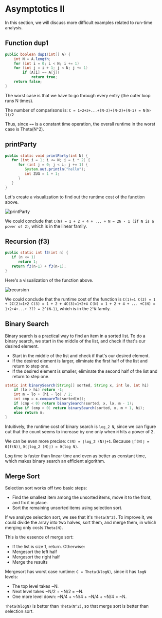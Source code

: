 # Asymptotics II

In this section, we will discuss more difficult examples related to run-time analysis.

## Function dup1

```java
public boolean dup1(int[] A) {
    int N = A.length;
    for (int i = 0; i < N; i += 1)
    for (int j = i + 1; j < N; j += 1)
        if (A[i] == A[j])
            return true;
    return false;
}
```

The worst case is that we have to go through every entry \(the outer loop runs N times\).

The number of comparisons is: `C = 1+2+3+...+(N-3)+(N-2)+(N-1) = N(N-1)/2`

Thus, since `==` is a constant time operation, the overall runtime in the worst case is Theta\(N^2\).

## printParty

```java
public static void printParty(int N) {
   for (int i = 1; i <= N; i = i * 2) {
      for (int j = 0; j < i; j += 1) {
         System.out.println("hello");
         int ZUG = 1 + 1;
      }
   }
}
```

Let's create a visualization to find out the runtime cost of the function above.

![printParty](https://joshhug.gitbooks.io/hug61b/content/assets/loops2_4.png)

We could conclude that `C(N) = 1 + 2 + 4 + ... + N = 2N - 1 (if N is a power of 2)`, which is in the linear family.

## Recursion \(f3\)

```java
public static int f3(int n) {
   if (n <= 1)
      return 1;
   return f3(n-1) + f3(n-1);
}
```

Here's a visualization of the function above.

![recursion](https://joshhug.gitbooks.io/hug61b/content/assets/asymptotics2_tree.png)

We could conclude that the runtime cost of the function is `C(1)=1 C(2) = 1 + 2C(2)=1+2 C(3) = 1 + 2 + 4C(3)=1+2+4 C(N) = 1 + 2 + 4 + ... +C(N) = 1+2+4+...+ ??? = 2^(N-1)`, which is in the `2^N` family.

## Binary Search

Binary search is a practical way to find an item in a sorted list. To do a binary search, we start in the middle of the list, and check if that's our desired element.

* Start in the middle of the list and check if that's our desired element.
* If the desired element is larger, eliminate the first half of the list and return to step one.
* If the desired element is smaller, eliminate the second half of the list and return to step one.

```java
static int binarySearch(String[] sorted, String x, int lo, int hi)
    if (lo > hi) return -1;
    int m = lo + (hi - lo) / 2;
    int cmp = x.compareTo(sorted[m]);
    if (cmp < 0) return binarySearch(sorted, x, lo, m - 1);
    else if (cmp > 0) return binarySearch(sorted, x, m + 1, hi);
    else return m;
}
```

Intuitively, the runtime cost of binary search is `log_2 N`, since we can figure out that the count seems to increase by one only when `N` hits a power of 2.

We can be even more precise: `C(N) = ⌊log_2 (N)⌋+1`. Because `⌊f(N)⌋ = Θ(f(N))`, `Θ(⌊log_2 (N)⌋) = Θ(log N)`.

Log time is faster than linear time and even as better as constant time, which makes binary search an efficient algorithm.

## Merge Sort

Selection sort works off two basic steps:

* Find the smallest item among the unsorted items, move it to the front, and fix it in place.
* Sort the remaining unsorted items using selection sort.

If we analyze selection sort, we see that it's `Theta(N^2)`. To improve it, we could divide the array into two halves, sort them, and merge them, in which merging only costs `Theta(N)`.

This is the essence of merge sort:

* If the list is size 1, return. Otherwise:
* Mergesort the left half
* Mergesort the right half
* Merge the results

Mergesort has worst case runtime: `C = Theta(NlogN)`, since it has `logN` levels:

* The top level takes ~N.
* Next level takes ~N/2 + ~N/2 = ~N.
* One more level down: ~N/4 + ~N/4 + ~N/4 + ~N/4 = ~N.

`Theta(NlogN)` is better than `Theta(N^2)`, so that merge sort is better than selection sort.
